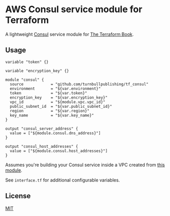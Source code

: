 # AWS Consul service module for Terraform

A lightweight [Consul](https://www.consul.io/) service module for [The Terraform Book](https://terraformbook.com/).

## Usage

```hcl
variable "token" {}

variable "encryption_key" {}

module "consul" {
  source            = "github.com/turnbullpublishing/tf_consul"
  environment       = "${var.environment}"
  token             = "${var.token}"
  encryption_key    = "${var.encryption_key}"
  vpc_id            = "${module.vpc.vpc_id}"
  public_subnet_id  = "${var.public_subnet_id}"
  region            = "${var.region}"
  key_name          = "${var.key_name}"
}

output "consul_server_address" {
  value = ["${module.consul.dns_address}"]
}

output "consul_host_addresses" {
  value = ["${module.consul.host_addresses}"]
}
```

Assumes you're building your Consul service inside a VPC created from [this
module](https://github.com/turnbullpublishing/tf_vpc).

See `interface.tf` for additional configurable variables.

## License

[MIT](https://opensource.org/licenses/MIT)